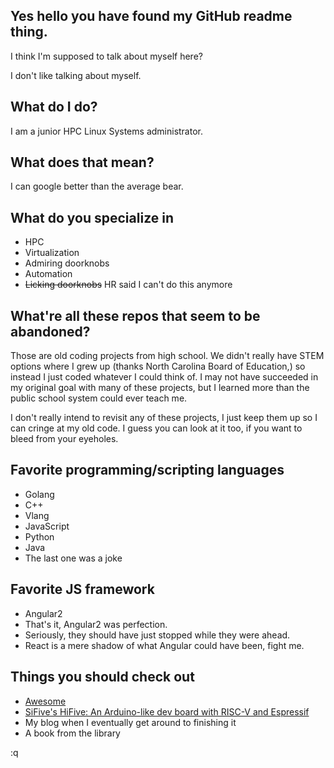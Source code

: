 ## Yes hello you have found my GitHub readme thing.

I think I'm supposed to talk about myself here?

I don't like talking about myself.

## What do I do?

I am a junior HPC Linux Systems administrator.

## What does that mean?

I can google better than the average bear.

## What do you specialize in

* HPC
* Virtualization
* Admiring doorknobs
* Automation
* ~~Licking doorknobs~~ HR said I can't do this anymore

## What're all these repos that seem to be abandoned?

Those are old coding projects from high school.  We didn't really have STEM options where I grew up (thanks North Carolina Board of Education,) so instead I just coded whatever I could think of.  I may not have succeeded in my original goal with many of these projects, but I learned more than the public school system could ever teach me.

I don't really intend to revisit any of these projects, I just keep them up so I can cringe at my old code.  I guess you can look at it too, if you want to bleed from your eyeholes.

## Favorite programming/scripting languages

* Golang
* C++
* Vlang
* JavaScript
* Python
* Java
* The last one was a joke

## Favorite JS framework

* Angular2
* That's it, Angular2 was perfection.
* Seriously, they should have just stopped while they were ahead.
* React is a mere shadow of what Angular could have been, fight me.

## Things you should check out

* [Awesome](https://github.com/sindresorhus/awesome)
* [SiFive's HiFive: An Arduino-like dev board with RISC-V and Espressif](https://www.sifive.com/boards/hifive1-rev-b)
* My blog when I eventually get around to finishing it
* A book from the library

:q
